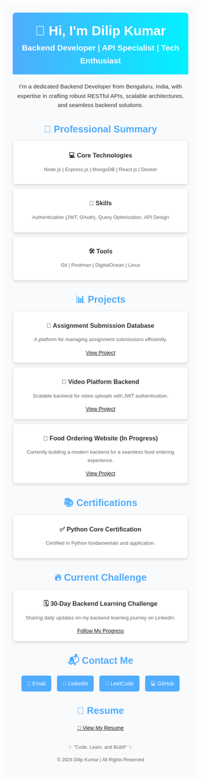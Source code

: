<!-- Modern Website-Like GitHub README -->

<style>
  /* Container Styling */
  .container {
    font-family: 'Arial', sans-serif;
    line-height: 1.6;
    color: #333;
    background: #f9fafc;
    padding: 20px;
    border-radius: 8px;
  }

  /* Header Section */
  .header {
    text-align: center;
    background: linear-gradient(to right, #4facfe, #00f2fe);
    color: white;
    padding: 20px;
    border-radius: 8px 8px 0 0;
  }

  .header h1 {
    margin: 0;
    font-size: 2.5em;
  }

  .header h2 {
    margin: 0;
    font-size: 1.5em;
  }

  /* About Section */
  .about {
    margin: 20px 0;
    text-align: center;
  }

  .about p {
    font-size: 1.1em;
    margin: 10px 0;
  }

  /* Section Headers */
  .section-header {
    font-size: 1.8em;
    color: #4facfe;
    margin: 30px 0 10px;
    text-align: center;
  }

  /* Card Section */
  .card {
    background: #fff;
    border: 1px solid #e3e3e3;
    border-radius: 8px;
    margin: 10px auto;
    padding: 15px;
    text-align: center;
    box-shadow: 0 4px 6px rgba(0, 0, 0, 0.1);
  }

  .card h3 {
    margin: 10px 0;
    color: #333;
  }

  .card p {
    font-size: 0.95em;
    color: #666;
  }

  /* Contact Buttons */
  .contact-buttons {
    display: flex;
    justify-content: center;
    gap: 15px;
    margin: 20px 0;
  }

  .contact-buttons a {
    background: #4facfe;
    color: white;
    text-decoration: none;
    padding: 10px 15px;
    border-radius: 5px;
    transition: background 0.3s ease-in-out;
  }

  .contact-buttons a:hover {
    background: #00f2fe;
  }

  /* Footer */
  .footer {
    text-align: center;
    margin-top: 30px;
    font-size: 0.9em;
    color: #666;
  }

</style>

<div class="container">

  <div class="header">
    <h1>👋 Hi, I'm Dilip Kumar</h1>
    <h2>Backend Developer | API Specialist | Tech Enthusiast</h2>
  </div>

  <div class="about">
    <p>
      I’m a dedicated Backend Developer from Bengaluru, India, with expertise in crafting robust RESTful APIs, scalable architectures, and seamless backend solutions.
    </p>
  </div>

  <h2 class="section-header">🚀 Professional Summary</h2>
  <div class="card">
    <h3>💻 Core Technologies</h3>
    <p>Node.js | Express.js | MongoDB | React.js | Docker</p>
  </div>
  <div class="card">
    <h3>🔑 Skills</h3>
    <p>Authentication (JWT, OAuth), Query Optimization, API Design</p>
  </div>
  <div class="card">
    <h3>🛠 Tools</h3>
    <p>Git | Postman | DigitalOcean | Linux</p>
  </div>

  <h2 class="section-header">📊 Projects</h2>
  <div class="card">
    <h3>📌 Assignment Submission Database</h3>
    <p>A platform for managing assignment submissions efficiently.</p>
    <a href="https://github.com/dkconnect10/AssignmentSubmissionDB">View Project</a>
  </div>
  <div class="card">
    <h3>📌 Video Platform Backend</h3>
    <p>Scalable backend for video uploads with JWT authentication.</p>
    <a href="https://github.com/dkconnect10/Video-Platform-Backend-">View Project</a>
  </div>
  <div class="card">
    <h3>🍔 Food Ordering Website (In Progress)</h3>
    <p>Currently building a modern backend for a seamless food ordering experience.</p>
    <a href="https://github.com/dkconnect10/Food-Ordering-Backend">View Project</a>
  </div>

  <h2 class="section-header">📚 Certifications</h2>
  <div class="card">
    <h3>✅ Python Core Certification</h3>
    <p>Certified in Python fundamentals and application.</p>
  </div>

  <h2 class="section-header">🔥 Current Challenge</h2>
  <div class="card">
    <h3>🗓️ 30-Day Backend Learning Challenge</h3>
    <p>Sharing daily updates on my backend learning journey on LinkedIn.</p>
    <a href="https://www.linkedin.com/in/dilip-kumar-411a55320/">Follow My Progress</a>
  </div>

  <h2 class="section-header">📬 Contact Me</h2>
  <div class="contact-buttons">
    <a href="mailto:dilipkumarconnect@gmail.com">📧 Email</a>
    <a href="https://www.linkedin.com/in/dilip-kumar-411a55320/">🔗 LinkedIn</a>
    <a href="https://leetcode.com/u/dkconnect10/">🧠 LeetCode</a>
    <a href="https://github.com/dkconnect10">💻 GitHub</a>
  </div>

  <h2 class="section-header">📄 Resume</h2>
  <p align="center">
    <a href="https://github.com/dkconnect10/-Certification/blob/main/Dilip.Kumar-Resume.pdf" target="_blank">📑 View My Resume</a>
  </p>

  <div class="footer">
    <p>✨ "Code, Learn, and Build!" ✨</p>
    <p>&copy; 2024 Dilip Kumar | All Rights Reserved</p>
  </div>

</div>
